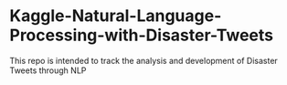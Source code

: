 # Kaggle-Natural-Language-Processing-with-Disaster-Tweets
This repo is intended to track the analysis and development of Disaster Tweets through NLP  

